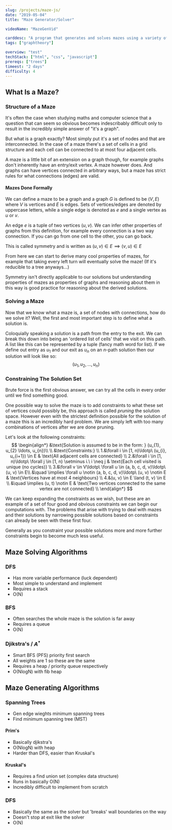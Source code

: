 ```yaml
---
slug: /projects/maze-js/
date: "2019-05-04"
title: "Maze Generator/Solver"

videoName: "MazeGenVid"

carddesc: "A program that generates and solves mazes using a variety of seemingly unrelated graph algorithms."
tags: ["graphtheory"]

overview: "test"
techStack: ["html", "css", "javascript"]
prereqs: ["trees"]
timeest: "2 days"
difficulty: 4
---
```


## What Is a Maze?
### Structure of a Maze
It's often the case when studying maths and computer science that a question that can seem so obvious becomes indescribably difficult only to result in the incredibly simple answer of "it's a graph".

But what is a graph exactly? Most simply put it's a set of nodes and that are interconnected. In the case of a maze there's a set of cells in a grid structure and each cell can be connected to at most four adjacent cells.

A maze is a little bit of an extension on a graph though, for example graphs don't inherently have an entry/exit vertex. A maze however does. And graphs can have vertices connected in arbitrary ways, but a maze has strict rules for what connections (edges) are valid.

#### Mazes Done Formally
We can define a maze to be a graph and a graph $G$ is defined to be $(V, E)$ where $V$ is vertices and $E$ is edges. Sets of vertices/edges are denoted by uppercase letters, while a single edge is denoted as $e$ and a single vertex as $u$ or $v$.

An edge $e$ is a tuple of two vertices $(u, v)$. We can infer other properties of graphs from this definition, for example every connection is a two way connection. If you can go from one cell to the other, you can go back.

This is called symmetry and is written as $(u, v) \in E \implies (v, u) \in E$

From here we can start to derive many cool properties of mazes, for example that taking every left turn will eventually solve the maze! (If it's reducible to a tree anyways...)

Symmetry isn't directly applicable to our solutions but understanding properties of mazes as properties of graphs and reasoning about them in this way is good practice for reasoning about the derived solutions.

### Solving a Maze
Now that we know what a maze is, a set of nodes with connections, how do we solve it? Well, the first and most important step is to define what a solution is.

Coloquially speaking a solution is a path from the entry to the exit. We can break this down into being an 'ordered list of cells' that we visit on this path. A list like this can be represented by a tuple (fancy math word for list). If we define out entry as $u_{1}$ and our exit as $u_{n}$ on an $n$-path solution then our solution will look like so:
$$
(u_{1}, u_{2}, \ldots, u_{n})
$$

### Constraining The Solution Set
Brute force is the first obvious answer, we can try all the cells in every order until we find something good.

One possible way to solve the maze is to add constraints to what these set of vertices could possibly be, this approach is called *pruning* the solution space. However even with the strictest definition possible for the solution of a maze this is an incredibly hard problem. We are simply left with too many combinations of vertices after we are done pruning.

Let's look at the following constraints:
$$
\begin{align*}
&\text{Solution is assumed to be in the form: } (u_{1}, u_{2} \ldots, u_{n})\\
\\
&\text{Constraints:} \\
1.&\forall i \in [1, n)\ldotp\ (u_{i}, u_{i+1}) \in E & \text{All adjacent cells are connected} \\
2.&\forall i \in [1, n)\ldotp\ \forall j \in [1, n) \setminus i.\ i \neq j & \text{Each cell visited is unique (no cycles)} \\
3.&\forall v \in V\ldotp\ \forall u \in (a, b, c, d, v)\ldotp\ (u, v) \in E\\ &\quad \implies \forall u \notin (a, b, c, d, v)\ldotp\ (u, v) \notin E & \text{Vertices have at most 4 neighbours} \\
4.&(u, v) \in E \land (t, v) \in E \\ &\quad \implies (u, t) \notin E & \text{Two vertices connected to the same vertex are not connected} \\
\end{align*}
$$

We can keep expanding the constraints as we wish, but these are an example of a set of four good and obvious constraints we can begin our computations with. The problems that arise with trying to deal with mazes and their solutions by narrowing possible solutions based on constraints can already be seen with these first four.

Generally as you constraint your possible solutions more and more further constraints begin to become much less useful.

## Maze Solving Algorithms
### DFS
- Has more variable performance (luck dependent)
- Most simple to understand and implement
- Requires a stack
- O(N)

### BFS
- Often searches the whole maze is the solution is far away
- Requires a queue
- O(N)

### Djikstra's / $A^{*}$
- Smart BFS (PFS) priority first search
- All weights are 1 so these are the same
- Requires a heap / priority queue respectively
- O(NlogN) with fib heap

## Maze Generating Algorithms
### Spanning Trees
- Gen edge wieghts minimum spanning trees
- Find minimum spanning tree (MST)

#### Prim's
- Basically djikstra's
- O(NlogN) with heap
- Harder than DFS, easier than Kruskal's

#### Kruskal's
- Requires a find union set (complex data structure)
- Runs in basically O(N)
- Incredibly difficult to implement from scratch

### DFS
- Basically the same as the solver but 'breaks' wall boundaries on the way
- Doesn't stop at exit like the solver
- O(N)
